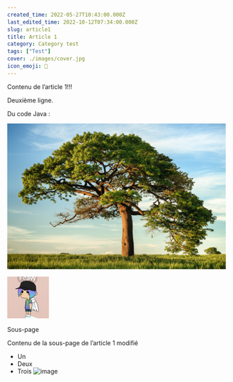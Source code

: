 ```yaml
---
created_time: 2022-05-27T10:43:00.000Z
last_edited_time: 2022-10-12T07:34:00.000Z
slug: article1
title: Article 1
category: Category test
tags: ["Test"]
cover: ./images/cover.jpg
icon_emoji: 👋
---
```

Contenu de l’article 1!!!

Deuxième ligne.

Du code Java :

![image](./images/1036b6c0-b507-45c8-bb0b-661a8c50dbf5.jpg)

![feavy](./images/abff5fb8-2182-489a-a542-dc340e0cc9bc.png "feavy")

Sous-page

Contenu de la sous-page de l’article 1 modifié

* Un
* Deux
* Trois
![image](https://s3.us-west-2.amazonaws.com/secure.notion-static.com/ed24384a-afc0-4bcc-9905-afee56a3e285/___neko_commission_for_dreamer2329____by_kurama_chan_db3ul57-fullview_%281%29.png?X-Amz-Algorithm=AWS4-HMAC-SHA256&X-Amz-Content-Sha256=UNSIGNED-PAYLOAD&X-Amz-Credential=AKIAT73L2G45EIPT3X45%2F20221012%2Fus-west-2%2Fs3%2Faws4_request&X-Amz-Date=20221012T155539Z&X-Amz-Expires=3600&X-Amz-Signature=a0d9b4f6d7f10ec7a5ad251b3156b3033a44d2fa5b4f449d87c50d4710306451&X-Amz-SignedHeaders=host&x-id=GetObject)


